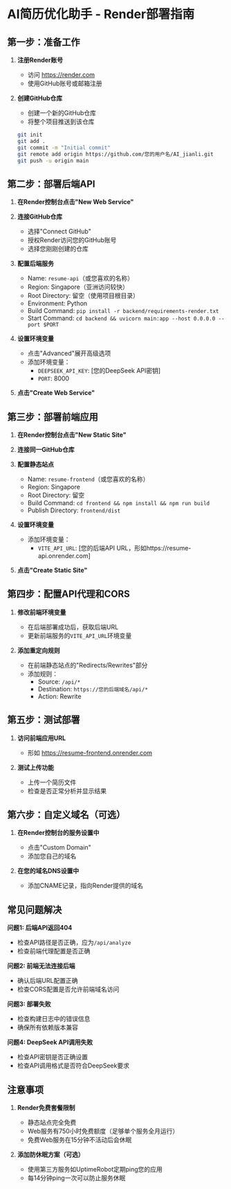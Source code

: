 # AI简历优化助手 - Render部署指南

## 第一步：准备工作

1. **注册Render账号**
   - 访问 https://render.com
   - 使用GitHub账号或邮箱注册

2. **创建GitHub仓库**
   - 创建一个新的GitHub仓库
   - 将整个项目推送到该仓库
   ```bash
   git init
   git add .
   git commit -m "Initial commit"
   git remote add origin https://github.com/您的用户名/AI_jianli.git
   git push -u origin main
   ```

## 第二步：部署后端API

1. **在Render控制台点击"New Web Service"**

2. **连接GitHub仓库**
   - 选择"Connect GitHub"
   - 授权Render访问您的GitHub账号
   - 选择您刚刚创建的仓库

3. **配置后端服务**
   - Name: `resume-api`（或您喜欢的名称）
   - Region: Singapore（亚洲访问较快）
   - Root Directory: 留空（使用项目根目录）
   - Environment: Python
   - Build Command: `pip install -r backend/requirements-render.txt`
   - Start Command: `cd backend && uvicorn main:app --host 0.0.0.0 --port $PORT`

4. **设置环境变量**
   - 点击"Advanced"展开高级选项
   - 添加环境变量：
     * `DEEPSEEK_API_KEY`: [您的DeepSeek API密钥]
     * `PORT`: 8000

5. **点击"Create Web Service"**

## 第三步：部署前端应用

1. **在Render控制台点击"New Static Site"**

2. **连接同一GitHub仓库**

3. **配置静态站点**
   - Name: `resume-frontend`（或您喜欢的名称）
   - Region: Singapore
   - Root Directory: 留空
   - Build Command: `cd frontend && npm install && npm run build`
   - Publish Directory: `frontend/dist`

4. **设置环境变量**
   - 添加环境变量：
     * `VITE_API_URL`: [您的后端API URL，形如https://resume-api.onrender.com]

5. **点击"Create Static Site"**

## 第四步：配置API代理和CORS

1. **修改前端环境变量**
   - 在后端部署成功后，获取后端URL
   - 更新前端服务的`VITE_API_URL`环境变量

2. **添加重定向规则**
   - 在前端静态站点的"Redirects/Rewrites"部分
   - 添加规则：
     * Source: `/api/*`
     * Destination: `https://您的后端域名/api/*`
     * Action: Rewrite

## 第五步：测试部署

1. **访问前端应用URL**
   - 形如 https://resume-frontend.onrender.com

2. **测试上传功能**
   - 上传一个简历文件
   - 检查是否正常分析并显示结果

## 第六步：自定义域名（可选）

1. **在Render控制台的服务设置中**
   - 点击"Custom Domain"
   - 添加您自己的域名

2. **在您的域名DNS设置中**
   - 添加CNAME记录，指向Render提供的域名

## 常见问题解决

**问题1: 后端API返回404**
- 检查API路径是否正确，应为`/api/analyze`
- 检查前端代理配置是否正确

**问题2: 前端无法连接后端**
- 确认后端URL配置正确
- 检查CORS配置是否允许前端域名访问

**问题3: 部署失败**
- 检查构建日志中的错误信息
- 确保所有依赖版本兼容

**问题4: DeepSeek API调用失败**
- 检查API密钥是否正确设置
- 检查API调用格式是否符合DeepSeek要求

## 注意事项

1. **Render免费套餐限制**
   - 静态站点完全免费
   - Web服务有750小时免费额度（足够单个服务全月运行）
   - 免费Web服务在15分钟不活动后会休眠

2. **添加防休眠方案（可选）**
   - 使用第三方服务如UptimeRobot定期ping您的应用
   - 每14分钟ping一次可以防止服务休眠 